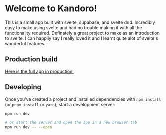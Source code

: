# Welcome to Kandoro!

This is a small app built with svelte, supabase, and svelte dnd. Incredibly easy to make using svelte and had no trouble making it with all the functionality required. Definately a great project to make as an introduction to svelte. I can happily say I really loved it and I learnt quite alot of svelte's wonderful features.

## Production build

<a href="https://kandoro-board.vercel.app">Here is the full app in production!</a>

## Developing

Once you've created a project and installed dependencies with `npm install` (or `pnpm install` or `yarn`), start a development server:

```bash
npm run dev

# or start the server and open the app in a new browser tab
npm run dev -- --open
```
